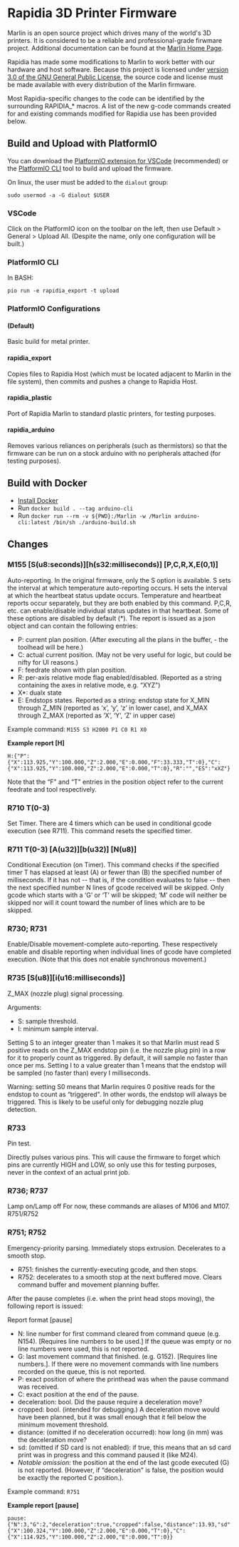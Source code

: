 # Rapidia 3D Printer Firmware

Marlin is an open source project which drives many of the world's 3D printers. It is considered to be a reliable and professional-grade firwmare project. Additional documentation can be found at the [Marlin Home Page](http://marlinfw.org/).

Rapidia has made some modifications to Marlin to work better with our hardware and host software. Because this project is licensed under [version 3.0 of the GNU General Public License](./LICENSE), the source code and license must be made available with every distribution of the Marlin firmware.

Most Rapidia-specific changes to the code can be identified by the surrounding RAPIDIA\_\* macros. A list of the new g-code commands created for and existing commands modified for Rapidia use has been provided below.

## Build and Upload with PlatformIO

You can download the [PlatformIO extension for VSCode](https://marketplace.visualstudio.com/items?itemName=platformio.platformio-ide) (recommended) or the [PlatformIO CLI](https://platformio.org/install/cli) tool to build and upload the firmware.

On linux, the user must be added to the `dialout` group:

```
sudo usermod -a -G dialout $USER
```

### VSCode

Click on the PlatformIO icon on the toolbar on the left, then use Default > General > Upload All. (Despite the name, only one configuration will be built.)

### PlatformIO CLI

In BASH:

```
pio run -e rapidia_export -t upload
```

### PlatformIO Configurations

#### (Default)

Basic build for metal printer.

#### rapidia_export

Copies files to Rapidia Host (which must be located adjacent to Marlin in the file system), then commits and pushes a change to Rapidia Host.

#### rapidia_plastic

Port of Rapidia Marlin to standard plastic printers, for testing purposes.

#### rapidia_arduino

Removes various reliances on peripherals (such as thermistors) so that the firmware can be run
on a stock arduino with no peripherals attached (for testing purposes).

## Build with Docker

- [Install Docker](https://docs.docker.com/get-docker/)
- Run `docker build . --tag arduino-cli`
- Run `docker run --rm -v ${PWD}:/Marlin -w /Marlin arduino-cli:latest /bin/sh ./arduino-build.sh`

## Changes

### M155 [S(u8:seconds)][h(s32:milliseconds)] [P,C,R,X,E(0,1)]

Auto-reporting. In the original firmware, only the S option is available. S sets the interval at which temperature auto-reporting occurs. H sets the interval at which the heartbeat status update occurs. Temperature and heartbeat reports occur separately, but they are both enabled by this command. P,C,R, etc. can enable/disable individual status updates in that heartbeat. Some of these options are disabled by default (\*). The report is issued as a json object and can contain the following entries:

- P: current plan position. (After executing all the plans in the buffer, - the toolhead will be here.)
- C: actual current position. (May not be very useful for logic, but could be nifty for UI reasons.)
- F: feedrate shown with plan position.
- R: per-axis relative mode flag enabled/disabled. (Reported as a string containing the axes in relative mode, e.g. “XYZ")
- X\*: dualx state
- E: Endstops states. Reported as a string: endstop state for X_MIN through Z_MIN (reported as ‘x’, ‘y’, ‘z’ in lower case), and X_MAX through Z_MAX (reported as ‘X’, ‘Y’, ‘Z’ in upper case)

Example command:
`M155 S3 H2000 P1 C0 R1 X0`

**Example report [H]**

```
H:{"P":{"X":113.925,"Y":100.000,"Z":2.000,"E":0.000,"F":33.333,"T":0},"C":{"X":113.925,"Y":100.000,"Z":2.000,"E":0.000,"T":0},"R":"","ES":"xXZ"}
```

Note that the “F" and “T" entries in the position object refer to the current feedrate and tool respectively.

### R710 T(0-3)

Set Timer. There are 4 timers which can be used in conditional gcode execution (see R711). This command resets the specified timer.

### R711 T(0-3) [A(u32)][b(u32)] [N(u8)]

Conditional Execution (on Timer). This command checks if the specified timer T has elapsed at least (A) or fewer than (B) the specified number of milliseconds. If it has not -- that is, if the condition evaluates to false -- then the next specified number N lines of gcode received will be skipped. Only gcode which starts with a ‘G’ or ‘T’ will be skipped; ‘M’ code will neither be skipped nor will it count toward the number of lines which are to be skipped.

### R730; R731

Enable/Disable movement-complete auto-reporting.
These respectively enable and disable reporting when individual lines of gcode have completed execution. (Note that this does not enable synchronous movement.)

### R735 [S(u8)][i(u16:milliseconds)]

Z_MAX (nozzle plug) signal processing.

Arguments:

- S: sample threshold.
- I: minimum sample interval.

Setting S to an integer greater than 1 makes it so that Marlin must read S positive reads on the Z_MAX endstop pin (i.e. the nozzle plug pin) in a row for it to properly count as triggered. By default, it will sample no faster than once per ms. Setting I to a value greater than 1 means that the endstop will be sampled (no faster than) every I milliseconds.

Warning: setting S0 means that Marlin requires 0 positive reads for the endstop to count as “triggered". In other words, the endstop will always be triggered. This is likely to be useful only for debugging nozzle plug detection.

### R733

Pin test.

Directly pulses various pins. This will cause the firmware to forget which pins are currently HIGH and LOW, so only use this for testing purposes, never in the context of an actual print job.

### R736; R737

Lamp on/Lamp off
For now, these commands are aliases of M106 and M107.
R751/R752

### R751; R752

Emergency-priority parsing.
Immediately stops extrusion.
Decelerates to a smooth stop.

- R751: finishes the currently-executing gcode, and then stops.
- R752: decelerates to a smooth stop at the next buffered move.
  Clears command buffer and movement planning buffer.

After the pause completes (i.e. when the print head stops moving), the following report is issued:

Report format [pause]

- N: line number for first command cleared from command queue (e.g. N154). [Requires line numbers to be used.] If the queue was empty or no line numbers were used, this is not reported.
- G: last movement command that finished. (e.g. G152). [Requires line numbers.]. If there were no movement commands with line numbers recorded on the queue, this is not reported.
- P: exact position of where the printhead was when the pause command was received.
- C: exact position at the end of the pause.
- deceleration: bool. Did the pause require a deceleration move?
- cropped: bool. (intended for debugging.) A deceleration move would have been planned, but it was small enough that it fell below the minimum movement threshold.
- distance: (omitted if no deceleration occurred): how long (in mm) was the deceleration move?
- sd: (omitted if SD card is not enabled): if true, this means that an sd card print was in progress and this command paused it (like M24).
- _Notable omission:_ the position at the end of the last gcode executed (G) is not reported. (However, if “deceleration" is false, the position would be exactly the reported C position.).

Example command: `R751`

**Example report [pause]**

```
pause:{"N":3,"G":2,"deceleration":true,"cropped":false,"distance":13.93,"sd":false,"P":{"X":100.324,"Y":100.000,"Z":2.000,"E":0.000,"T":0},"C":{"X":114.925,"Y":100.000,"Z":2.000,"E":0.000,"T":0}}
```
